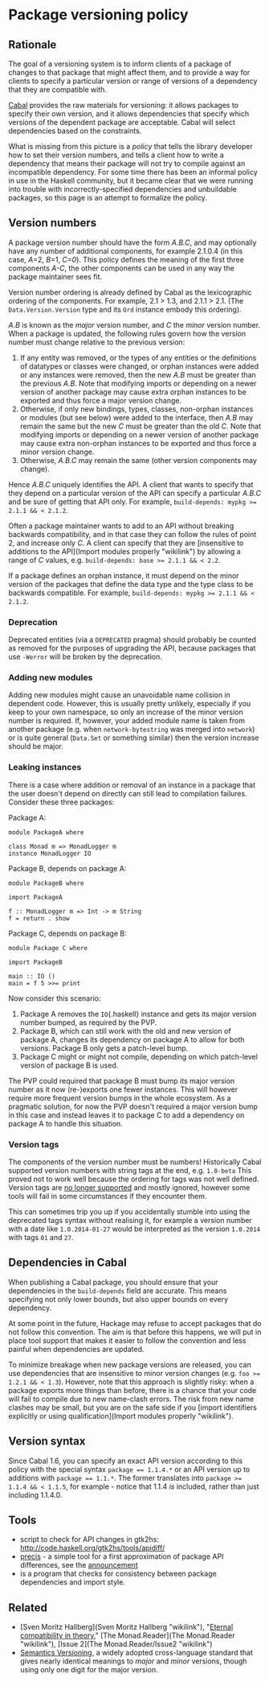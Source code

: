 Package versioning policy
=========================

Rationale
---------

The goal of a versioning system is to inform clients of a package of
changes to that package that might affect them, and to provide a way for
clients to specify a particular version or range of versions of a
dependency that they are compatible with.

[Cabal](http://haskell.org/cabal) provides the raw materials for
versioning: it allows packages to specify their own version, and it
allows dependencies that specify which versions of the dependent package
are acceptable. Cabal will select dependencies based on the constraints.

What is missing from this picture is a *policy* that tells the library
developer how to set their version numbers, and tells a client how to
write a dependency that means their package will not try to compile
against an incompatible dependency. For some time there has been an
informal policy in use in the Haskell community, but it became clear
that we were running into trouble with incorrectly-specified
dependencies and unbuildable packages, so this page is an attempt to
formalize the policy.

Version numbers
---------------

A package version number should have the form *A.B.C*, and may
optionally have any number of additional components, for example 2.1.0.4
(in this case, *A*=2, *B*=1, *C=0*). This policy defines the meaning of
the first three components *A-C*, the other components can be used in
any way the package maintainer sees fit.

Version number ordering is already defined by Cabal as the lexicographic
ordering of the components. For example, 2.1 \> 1.3, and 2.1.1 \> 2.1.
(The `Data.Version.Version` type and its `Ord` instance embody this
ordering).

*A.B* is known as the *major* version number, and *C* the *minor*
version number. When a package is updated, the following rules govern
how the version number must change relative to the previous version:

1.  If any entity was removed, or the types of any entities or the
    definitions of datatypes or classes were changed, or orphan
    instances were added or any instances were removed, then the new
    *A.B* must be greater than the previous *A.B*. Note that modifying
    imports or depending on a newer version of another package may cause
    extra orphan instances to be exported and thus force a major version
    change.
2.  Otherwise, if only new bindings, types, classes, non-orphan
    instances or modules (but see below) were added to the interface,
    then *A.B* may remain the same but the new *C* must be greater than
    the old *C*. Note that modifying imports or depending on a newer
    version of another package may cause extra non-orphan instances to
    be exported and thus force a minor version change.
3.  Otherwise, *A.B.C* may remain the same (other version components may
    change).

Hence *A.B.C* uniquely identifies the API. A client that wants to
specify that they depend on a particular version of the API can specify
a particular *A.B.C* and be sure of getting that API only. For example,
`build-depends: mypkg >= 2.1.1 && < 2.1.2`.

Often a package maintainer wants to add to an API without breaking
backwards compatibility, and in that case they can follow the rules of
point 2, and increase only *C*. A client can specify that they are
[insensitive to additions to the API](Import modules properly "wikilink")
by allowing a range of *C* values, e.g. `build-depends: base >= 2.1.1 && < 2.2`.

If a package defines an orphan instance, it must depend on the minor
version of the packages that define the data type and the type class to
be backwards compatible. For example,
`build-depends: mypkg >= 2.1.1 && < 2.1.2`.

### Deprecation

Deprecated entities (via a `DEPRECATED` pragma) should probably be
counted as removed for the purposes of upgrading the API, because
packages that use `-Werror` will be broken by the deprecation.

### Adding new modules

Adding new modules might cause an unavoidable name collision in
dependent code. However, this is usually pretty unlikely, especially if
you keep to your own namespace, so only an increase of the minor version
number is required. If, however, your added module name is taken from
another package (e.g. when `network-bytestring` was merged into
`network`) or is quite general (`Data.Set` or something similar) then
the version increase should be major.

### Leaking instances

There is a case where addition or removal of an instance in a package
that the user doesn't depend on directly can still lead to compilation
failures. Consider these three packages:

Package A:

``` {.haskell}
module PackageA where

class Monad m => MonadLogger m
instance MonadLogger IO
```

Package B, depends on package A:

``` {.haskell}
module PackageB where

import PackageA

f :: MonadLogger m => Int -> m String
f = return . show
```

Package C, depends on package B:

``` {.haskell}
module Package C where

import PackageB

main :: IO ()
main = f 5 >>= print
```

Now consider this scenario:

1.  Package A removes the `IO`{.haskell} instance and gets its major
    version number bumped, as required by the PVP.
2.  Package B, which can still work with the old and new version of
    package A, changes its dependency on package A to allow for both
    versions. Package B only gets a patch-level bump.
3.  Package C might or might not compile, depending on which patch-level
    version of package B is used.

The PVP could required that package B must bump its major version number
as it now (re-)exports one fewer instances. This will however require
more frequent version bumps in the whole ecosystem. As a pragmatic
solution, for now the PVP doesn't required a major version bump in this
case and instead leaves it to package C to add a dependency on package A
to handle this situation.

### Version tags

The components of the version number must be numbers! Historically Cabal
supported version numbers with string tags at the end, e.g. `1.0-beta`
This proved not to work well because the ordering for tags was not well
defined. Version tags are [no longer
supported](https://github.com/haskell/cabal/issues/890) and mostly
ignored, however some tools will fail in some circumstances if they
encounter them.

This can sometimes trip you up if you accidentally stumble into using
the deprecated tags syntax without realising it, for example a version
number with a date like `1.0.2014-01-27` would be interpreted as the
version `1.0.2014` with tags `01` and `27`.

Dependencies in Cabal
---------------------

When publishing a Cabal package, you should ensure that your
dependencies in the `build-depends` field are accurate. This means
specifying not only lower bounds, but also upper bounds on every
dependency.

At some point in the future, Hackage may refuse to accept packages that
do not follow this convention. The aim is that before this happens, we
will put in place tool support that makes it easier to follow the
convention and less painful when dependencies are updated.

To minimize breakage when new package versions are released, you can use
dependencies that are insensitive to minor version changes (e.g.
`foo >= 1.2.1 && < 1.3`). However, note that this approach is slightly
risky: when a package exports more things than before, there is a chance
that your code will fail to compile due to new name-clash errors. The
risk from new name clashes may be small, but you are on the safe side if
you
[import identifiers explicitly or using qualification](Import modules properly "wikilink").

Version syntax
--------------

Since Cabal 1.6, you can specify an exact API version according to this
policy with the special syntax `package == 1.1.4.*` or an API version up
to additions with `package == 1.1.*`. The former translates into
`package >= 1.1.4 && < 1.1.5`, for example - notice that 1.1.4 *is*
included, rather than just including 1.1.4.0.

Tools
-----

-   script to check for API changes in gtk2hs:
    <http://code.haskell.org/gtk2hs/tools/apidiff/>
-   [precis](http://hackage.haskell.org/package/precis) - a simple tool
    for a first approximation of package API differences, see the
    [announcement](http://www.haskell.org/pipermail/haskell-cafe/2010-April/077023.html)
-   is a program that checks for consistency between package
    dependencies and import style.

Related
-------

-   [Sven Moritz Hallberg](Sven Moritz Hallberg "wikilink"),
    "[Eternal compatibility in theory](The_Monad.Reader/Issue2/EternalCompatibilityInTheory "wikilink"),"
    [The Monad.Reader](The Monad.Reader "wikilink"),
    [Issue 2](The Monad.Reader/Issue2 "wikilink")
-   [Semantics Versioning](http://semver.org/), 
    a widely adopted cross-language standard that gives nearly identical 
    meanings to _major_ and _minor_ versions, though using only one 
    digit for the major version.
